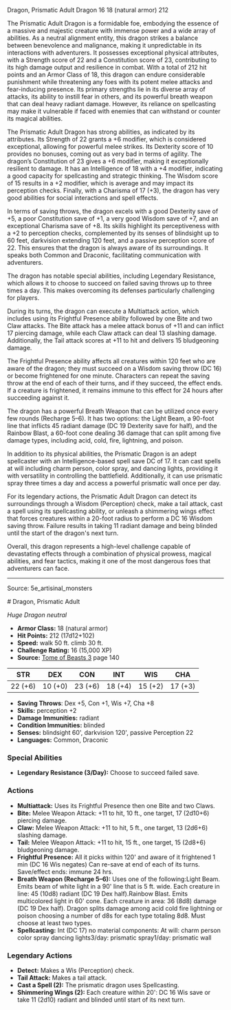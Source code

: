 <MonsterName/>Dragon, Prismatic Adult</MonsterName>
<CreatureType/>Dragon</CreatureType>
<CR/>16</CR>
<AC/>18 (natural armor)</AC>
<HP/>212</HP>
<summary>The Prismatic Adult Dragon is a formidable foe, embodying the essence of a massive and majestic creature with immense power and a wide array of abilities. As a neutral alignment entity, this dragon strikes a balance between benevolence and malignance, making it unpredictable in its interactions with adventurers. It possesses exceptional physical attributes, with a Strength score of 22 and a Constitution score of 23, contributing to its high damage output and resilience in combat. With a total of 212 hit points and an Armor Class of 18, this dragon can endure considerable punishment while threatening any foes with its potent melee attacks and fear-inducing presence. Its primary strengths lie in its diverse array of attacks, its ability to instill fear in others, and its powerful breath weapon that can deal heavy radiant damage. However, its reliance on spellcasting may make it vulnerable if faced with enemies that can withstand or counter its magical abilities.</summary>

<detail>

The Prismatic Adult Dragon has strong abilities, as indicated by its attributes. Its Strength of 22 grants a +6 modifier, which is considered exceptional, allowing for powerful melee strikes. Its Dexterity score of 10 provides no bonuses, coming out as very bad in terms of agility. The dragon’s Constitution of 23 gives a +6 modifier, making it exceptionally resilient to damage. It has an Intelligence of 18 with a +4 modifier, indicating a good capacity for spellcasting and strategic thinking. The Wisdom score of 15 results in a +2 modifier, which is average and may impact its perception checks. Finally, with a Charisma of 17 (+3), the dragon has very good abilities for social interactions and spell effects.

In terms of saving throws, the dragon excels with a good Dexterity save of +5, a poor Constitution save of +1, a very good Wisdom save of +7, and an exceptional Charisma save of +8. Its skills highlight its perceptiveness with a +2 to perception checks, complemented by its senses of blindsight up to 60 feet, darkvision extending 120 feet, and a passive perception score of 22. This ensures that the dragon is always aware of its surroundings. It speaks both Common and Draconic, facilitating communication with adventurers.

The dragon has notable special abilities, including Legendary Resistance, which allows it to choose to succeed on failed saving throws up to three times a day. This makes overcoming its defenses particularly challenging for players.

During its turns, the dragon can execute a Multiattack action, which includes using its Frightful Presence ability followed by one Bite and two Claw attacks. The Bite attack has a melee attack bonus of +11 and can inflict 17 piercing damage, while each Claw attack can deal 13 slashing damage. Additionally, the Tail attack scores at +11 to hit and delivers 15 bludgeoning damage.

The Frightful Presence ability affects all creatures within 120 feet who are aware of the dragon; they must succeed on a Wisdom saving throw (DC 16) or become frightened for one minute. Characters can repeat the saving throw at the end of each of their turns, and if they succeed, the effect ends. If a creature is frightened, it remains immune to this effect for 24 hours after succeeding against it.

The dragon has a powerful Breath Weapon that can be utilized once every few rounds (Recharge 5–6). It has two options: the Light Beam, a 90-foot line that inflicts 45 radiant damage (DC 19 Dexterity save for half), and the Rainbow Blast, a 60-foot cone dealing 36 damage that can split among five damage types, including acid, cold, fire, lightning, and poison.

In addition to its physical abilities, the Prismatic Dragon is an adept spellcaster with an Intelligence-based spell save DC of 17. It can cast spells at will including charm person, color spray, and dancing lights, providing it with versatility in controlling the battlefield. Additionally, it can use prismatic spray three times a day and access a powerful prismatic wall once per day.

For its legendary actions, the Prismatic Adult Dragon can detect its surroundings through a Wisdom (Perception) check, make a tail attack, cast a spell using its spellcasting ability, or unleash a shimmering wings effect that forces creatures within a 20-foot radius to perform a DC 16 Wisdom saving throw. Failure results in taking 11 radiant damage and being blinded until the start of the dragon's next turn. 

Overall, this dragon represents a high-level challenge capable of devastating effects through a combination of physical prowess, magical abilities, and fear tactics, making it one of the most dangerous foes that adventurers can face.</detail>



---

Source: 5e_artisinal_monsters

<statblock>
# Dragon, Prismatic Adult

*Huge* *Dragon* *neutral*

- **Armor Class:** 18 (natural armor)
- **Hit Points:** 212 (17d12+102)
- **Speed:** walk 50 ft. climb 30 ft.
- **Challenge Rating:** 16 (15,000 XP)
- **Source:** [Tome of Beasts 3](https://koboldpress.com/kpstore/product/tome-of-beasts-3-for-5th-edition/) page 140

| STR | DEX | CON | INT | WIS | CHA |
| --- | --- | --- | --- | --- | --- |
| 22 (+6) | 10 (+0) | 23 (+6) | 18 (+4) | 15 (+2) | 17 (+3) |

- **Saving Throws**: Dex +5, Con +1, Wis +7, Cha +8
- **Skills:** perception +2
- **Damage Immunities:** radiant
- **Condition Immunities:** blinded
- **Senses:** blindsight 60', darkvision 120', passive Perception 22
- **Languages:** Common, Draconic

### Special Abilities

- **Legendary Resistance (3/Day):** Choose to succeed failed save.

### Actions

- **Multiattack:** Uses its Frightful Presence then one Bite and two Claws.
- **Bite:** Melee Weapon Attack: +11 to hit, 10 ft., one target, 17 (2d10+6) piercing damage.
- **Claw:** Melee Weapon Attack: +11 to hit, 5 ft., one target, 13 (2d6+6) slashing damage.
- **Tail:** Melee Weapon Attack: +11 to hit, 15 ft., one target, 15 (2d8+6) bludgeoning damage.
- **Frightful Presence:** All it picks within 120' and aware of it frightened 1 min (DC 16 Wis negates) Can re-save at end of each of its turns. Save/effect ends: immune 24 hrs.
- **Breath Weapon (Recharge 5–6):** Uses one of the following:Light Beam. Emits beam of white light in a 90' line that is 5 ft. wide. Each creature in line: 45 (10d8) radiant (DC 19 Dex half).Rainbow Blast. Emits multicolored light in 60' cone. Each creature in area: 36 (8d8) damage (DC 19 Dex half). Dragon splits damage among acid cold fire lightning or poison choosing a number of d8s for each type totaling 8d8. Must choose at least two types.
- **Spellcasting:** Int (DC 17) no material components: At will: charm person color spray dancing lights3/day: prismatic spray1/day: prismatic wall



### Legendary Actions

- **Detect:** Makes a Wis (Perception) check.
- **Tail Attack:** Makes a tail attack.
- **Cast a Spell (2):** The prismatic dragon uses Spellcasting.
- **Shimmering Wings (2):** Each creature within 20': DC 16 Wis save or take 11 (2d10) radiant and blinded until start of its next turn.
</statblock>


